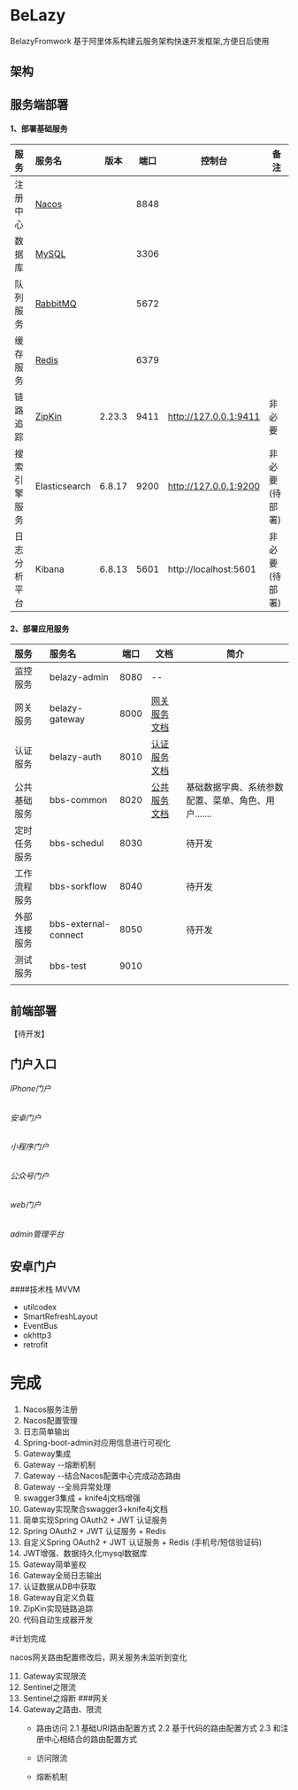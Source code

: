 # BeLazy
BelazyFromwork 基于阿里体系构建云服务架构快速开发框架,方便日后使用



架构
---



服务端部署
---

#### 1、部署基础服务
|服务| 服务名         | 版本 | 端口                                                   | 控制台 | 备注 |
|:----| :------------- | ----- | ------------------------------------------------------------ |-----|-----|
|注册中心| [Nacos](./docs/nacos-page/nacos-readme.md)          |   | 8848 |  ||
|数据库| [MySQL](./docs/mysql-page/mysql-readme.md)            |   | 3306 |  ||
|队列服务| [RabbitMQ](./docs/rabbitmq-page/rabbitmq-readme.md)         |   | 5672 |  ||
|缓存服务| [Redis](./docs/redis-page/redis-readme.md)            |   | 6379 |  |
|链路追踪| [ZipKin](./docs/zipkin-page/zipkin-readme.md)           | 2.23.3  | 9411 | http://127.0.0.1:9411 |非必要|
|搜索引擎服务| Elasticsearch | 6.8.17 | 9200 | http://127.0.0.1:9200 |非必要(待部署)|
|日志分析平台| Kibana | 6.8.13 | 5601	 | http://localhost:5601 |非必要(待部署)|
#### 2、部署应用服务
|服务| 服务名         | 端口  | 文档                                                   | 简介 |
|:----| :---------- | ----- | ------------------------------------------------------------ |-----|
|监控服务| belazy-admin | 8080  | -- |  |
|网关服务| belazy-gateway | 8000  | [网关服务文档](./docs/belazy-page/api-gateway.md) |  |
|认证服务| belazy-auth    | 8010  | [认证服务文档](./docs/belazy-page/api-auth.md) |  |
|公共基础服务| bbs-common     | 8020  | [公共服务文档](./docs/belazy-page/api-common.md) | 基础数据字典、系统参数配置、菜单、角色、用户....... |
|定时任务服务| bbs-schedul | 8030  |                                                      | 待开发 |
| 工作流程服务 | bbs-sorkflow         | 8040 |                                                              | 待开发 |
| 外部连接服务 | bbs-external-connect | 8050 | | 待开发 |
| 测试服务     | bbs-test             | 9010 | | |
|              |                      |      | | |


前端部署
---

【待开发】





## 门户入口

###### IPhone门户
###### 安卓门户
###### 小程序门户
###### 公众号门户
###### web门户
###### admin管理平台


## 安卓门户

####技术栈 MVVM

* utilcodex 
* SmartRefreshLayout 
* EventBus
* okhttp3
* retrofit


# 完成
1.  Nacos服务注册
2.  Nacos配置管理
3.  日志简单输出
4.  Spring-boot-admin对应用信息进行可视化
5.  Gateway集成
6.  Gateway --熔断机制
7.  Gateway --结合Nacos配置中心完成动态路由
8.  Gateway --全局异常处理
9.  swagger3集成 + knife4j文档增强
10. Gateway实现聚合swagger3+knife4j文档
11. 简单实现Spring OAuth2 + JWT 认证服务
12. Spring OAuth2 + JWT 认证服务 + Redis
13. 自定义Spring OAuth2 + JWT 认证服务 + Redis (手机号/短信验证码)
14. JWT增强、数据持久化mysql数据库
15. Gateway简单鉴权
16. Gateway全局日志输出
17. 认证数据从DB中获取
18. Gateway自定义负载
19. ZipKin实现链路追踪
20. 代码自动生成器开发

#计划完成

nacos网关路由配置修改后，网关服务未监听到变化

11. Gateway实现限流
14. Sentinel之限流
15. Sentinel之熔断
###网关
1. Gateway之路由、限流
    * 路由访问
        2.1 基础URI路由配置方式
        2.2 基于代码的路由配置方式
        2.3 和注册中心相结合的路由配置方式

    * 访问限流
    * 熔断机制 




